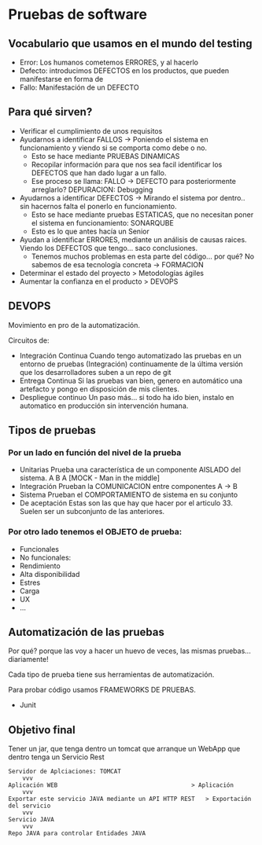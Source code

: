 
# Pruebas de software

## Vocabulario que usamos en el mundo del testing

- Error: Los humanos cometemos ERRORES, y al hacerlo
- Defecto: introducimos DEFECTOS en los productos, que pueden manifestarse en forma de 
- Fallo: Manifestación de un DEFECTO

## Para qué sirven?

- Verificar el cumplimiento de unos requisitos
- Ayudarnos a identificar FALLOS -> Poniendo el sistema en funcionamiento y viendo si se comporta como debe o no.
	- Esto se hace mediante PRUEBAS DINAMICAS
	- Recopilar información para que nos sea facil identificar los DEFECTOS que han dado lugar a un fallo.
	- Ese proceso se llama: FALLO -> DEFECTO para posteriormente arreglarlo? DEPURACION: Debugging
- Ayudarnos a identificar DEFECTOS -> Mirando el sistema por dentro.. sin hacernos falta el ponerlo en funcionamiento.
	- Esto se hace mediante pruebas ESTATICAS, que no necesitan poner el sistema en funcionamiento: SONARQUBE
	- Esto es lo que antes hacía un Senior
- Ayudan a identificar ERRORES, mediante un análisis de causas raices. Viendo los DEFECTOS que tengo... saco conclusiones.
	- Tenemos muchos problemas en esta parte del código... por qué? No sabemos de esa tecnología concreta -> FORMACION
- Determinar el estado del proyecto > Metodologías ágiles
- Aumentar la confianza en el producto > DEVOPS

## DEVOPS

Movimiento en pro de la automatización.

Circuitos de:
- Integración Continua
	Cuando tengo automatizado las pruebas en un entorno de pruebas (Integración) continuamente de la última versión que los desarrolladores suben a un repo de git
- Entrega Continua
	Si las pruebas van bien, genero en automático una artefacto y pongo en disposición de mis clientes.
- Despliegue continuo
	Un paso más... si todo ha ido bien, instalo en automatico en producción sin intervención humana.

## Tipos de pruebas

### Por un lado en función del nivel de la prueba

- Unitarias		Prueba una característica de un componente AISLADO del sistema.		A	 B      A [MOCK - Man in the middle]
- Integración	Prueban la COMUNICACION entre componentes							A -> B
- Sistema		Prueban el COMPORTAMIENTO de sistema en su conjunto
- De aceptación Estas son las que hay que hacer por el articulo 33. Suelen ser un subconjunto de las anteriores.

### Por otro lado tenemos el OBJETO de prueba:

- Funcionales
- No funcionales:
 - Rendimiento
 - Alta disponibilidad
 - Estres
 - Carga
 - UX
 - ...

## Automatización de las pruebas

Por qué? porque las voy a hacer un huevo de veces, las mismas pruebas... diariamente!

Cada tipo de prueba tiene sus herramientas de automatización.

Para probar código usamos FRAMEWORKS DE PRUEBAS.
- Junit 


## Objetivo final

Tener un jar, que tenga dentro un tomcat que arranque un WebApp que dentro tenga un Servicio Rest

	Servidor de Aplciaciones: TOMCAT
		vvv
	Aplicación WEB										> Aplicación
		vvv
	Exportar este servicio JAVA mediante un API HTTP REST	> Exportación del servicio
		vvv
	Servicio JAVA
		vvv
	Repo JAVA para controlar Entidades JAVA















